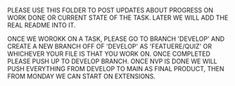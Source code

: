 PLEASE USE THIS FOLDER TO POST UPDATES ABOUT PROGRESS ON WORK DONE OR CURRENT STATE OF THE TASK. LATER WE WILL ADD THE REAL README INTO IT.

ONCE WE WOROKK ON A TASK, PLEASE GO TO BRANCH 'DEVELOP' AND CREATE A NEW BRANCH OFF OF 'DEVELOP' AS 'FEATUERE/QUIZ' OR WHICHEVER YOUR FILE IS THAT YOU WORK ON. ONCE COMPLETED PLEASE PUSH UP TO DEVELOP BRANCH. ONCE NVP IS DONE WE WILL PUSH EVERYTHING FROM DEVELOP TO MAIN AS FINAL PRODUCT, THEN FROM MONDAY WE CAN START ON EXTENSIONS.
